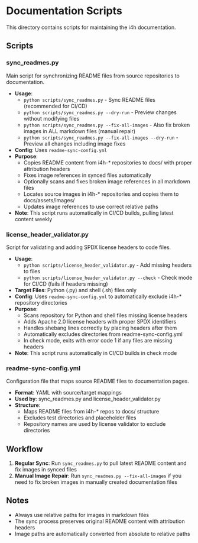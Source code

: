 # Documentation Scripts

This directory contains scripts for maintaining the i4h documentation.

## Scripts

### sync_readmes.py
Main script for synchronizing README files from source repositories to documentation.
- **Usage**: 
  - `python scripts/sync_readmes.py` - Sync README files (recommended for CI/CD)
  - `python scripts/sync_readmes.py --dry-run` - Preview changes without modifying files
  - `python scripts/sync_readmes.py --fix-all-images` - Also fix broken images in ALL markdown files (manual repair)
  - `python scripts/sync_readmes.py --fix-all-images --dry-run` - Preview all changes including image fixes
- **Config**: Uses `readme-sync-config.yml`
- **Purpose**: 
  - Copies README content from i4h-* repositories to docs/ with proper attribution headers
  - Fixes image references in synced files automatically
  - Optionally scans and fixes broken image references in all markdown files
  - Locates source images in i4h-* repositories and copies them to docs/assets/images/
  - Updates image references to use correct relative paths
- **Note**: This script runs automatically in CI/CD builds, pulling latest content weekly

### license_header_validator.py
Script for validating and adding SPDX license headers to code files.
- **Usage**: 
  - `python scripts/license_header_validator.py` - Add missing headers to files
  - `python scripts/license_header_validator.py --check` - Check mode for CI/CD (fails if headers missing)
- **Target Files**: Python (.py) and shell (.sh) files only
- **Config**: Uses `readme-sync-config.yml` to automatically exclude i4h-* repository directories
- **Purpose**: 
  - Scans repository for Python and shell files missing license headers
  - Adds Apache 2.0 license headers with proper SPDX identifiers
  - Handles shebang lines correctly by placing headers after them
  - Automatically excludes directories from readme-sync-config.yml
  - In check mode, exits with error code 1 if any files are missing headers
- **Note**: This script runs automatically in CI/CD builds in check mode

### readme-sync-config.yml
Configuration file that maps source README files to documentation pages.
- **Format**: YAML with source/target mappings
- **Used by**: sync_readmes.py and license_header_validator.py
- **Structure**:
  - Maps README files from i4h-* repos to docs/ structure
  - Excludes test directories and placeholder files
  - Repository names are used by license validator to exclude directories

## Workflow

1. **Regular Sync**: Run `sync_readmes.py` to pull latest README content and fix images in synced files
2. **Manual Image Repair**: Run `sync_readmes.py --fix-all-images` if you need to fix broken images in manually created documentation files

## Notes

- Always use relative paths for images in markdown files
- The sync process preserves original README content with attribution headers
- Image paths are automatically converted from absolute to relative paths